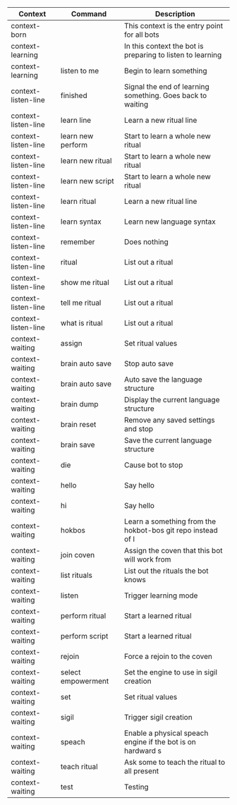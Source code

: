 
|Context             |Command                       |Description                                                 |
|--------------------|------------------------------|------------------------------------------------------------|
|context-born        |                              | This context is the entry point for all bots               |
|context-learning    |                              | In this context the bot is preparing to listen to learning |
|context-learning    |   listen     to       me     | Begin to learn something                                   |
|context-listen-line |   finished                   | Signal the end of learning something. Goes back to waiting |
|context-listen-line |   learn     line             | Learn a new ritual line                                    |
|context-listen-line |   learn     new       perform| Start to learn a whole new ritual                          |
|context-listen-line |   learn     new       ritual | Start to learn a whole new ritual                          |
|context-listen-line |   learn     new       script | Start to learn a whole new ritual                          |
|context-listen-line |   learn     ritual           | Learn a new ritual line                                    |
|context-listen-line |   learn     syntax           | Learn new language syntax                                  |
|context-listen-line |   remember                   | Does nothing                                               |
|context-listen-line |   ritual                     | List out a ritual                                          |
|context-listen-line |   show     me       ritual   | List out a ritual                                          |
|context-listen-line |   tell     me       ritual   | List out a ritual                                          |
|context-listen-line |   what     is       ritual   | List out a ritual                                          |
|context-waiting     |   assign                     | Set ritual values                                          |
|context-waiting     |   brain     auto       save  | Stop auto save                                             |
|context-waiting     |   brain     auto       save  | Auto save the language structure                           |
|context-waiting     |   brain     dump             | Display the current language structure                     |
|context-waiting     |   brain     reset            | Remove any saved settings and stop                         |
|context-waiting     |   brain     save             | Save the current language structure                        |
|context-waiting     |   die                        | Cause bot to stop                                          |
|context-waiting     |   hello                      | Say hello                                                  |
|context-waiting     |   hi                         | Say hello                                                  |
|context-waiting     |   hokbos                     | Learn a something from the hokbot-bos git repo instead of l|
|context-waiting     |   join     coven             | Assign the coven that this bot will work from              |
|context-waiting     |   list     rituals           | List out the rituals the bot knows                         |
|context-waiting     |   listen                     | Trigger learning mode                                      |
|context-waiting     |   perform     ritual         | Start a learned ritual                                     |
|context-waiting     |   perform     script         | Start a learned ritual                                     |
|context-waiting     |   rejoin                     | Force a rejoin to the coven                                |
|context-waiting     |   select     empowerment     | Set the engine to use in sigil creation                    |
|context-waiting     |   set                        | Set ritual values                                          |
|context-waiting     |   sigil                      | Trigger sigil creation                                     |
|context-waiting     |   speach                     | Enable a physical speach engine if the bot is on hardward s|
|context-waiting     |   teach     ritual           | Ask some to teach the ritual to all present                |
|context-waiting     |   test                       | Testing                                                    |